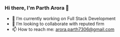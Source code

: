    ### Hi there, I'm Parth Arora 👋


- 🔭 I’m currently working on Full Stack Development
- 👯 I’m looking to collaborate with reputed firm
- 📫 How to reach me: arora.parth7306@gmail.com
